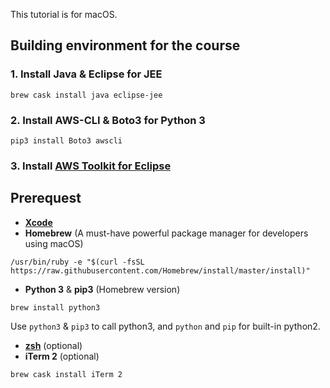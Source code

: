 This tutorial is for macOS.

## Building environment for the course

### 1. Install Java & Eclipse for JEE
```
brew cask install java eclipse-jee
```
### 2. Install AWS-CLI & Boto3 for Python 3
```
pip3 install Boto3 awscli
```

### 3. Install [AWS Toolkit for Eclipse](https://docs.aws.amazon.com/toolkit-for-eclipse/v1/user-guide/getting-started.html)

## Prerequest
* [**Xcode**](https://itunes.apple.com/us/app/xcode/id497799835?mt=12)
* **Homebrew** (A must-have powerful package manager for developers using macOS)
```
/usr/bin/ruby -e "$(curl -fsSL https://raw.githubusercontent.com/Homebrew/install/master/install)"
```
* **Python 3** & **pip3** (Homebrew version)
```
brew install python3
```
Use `python3` & `pip3` to call python3, and `python` and `pip` for built-in python2.
* [**zsh**](./install_zsh_mac.md) (optional)
* **iTerm 2** (optional)     
```
brew cask install iTerm 2
```